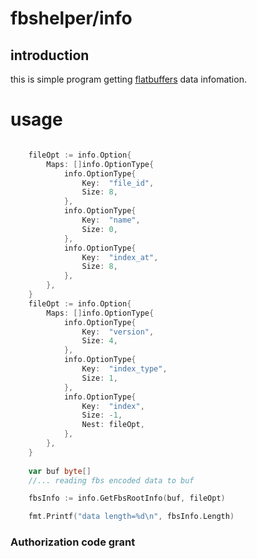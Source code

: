 # fbshelper/info 

## introduction

this is simple program getting [flatbuffers] data infomation.

# usage 

```go

	fileOpt := info.Option{
		Maps: []info.OptionType{
			info.OptionType{
				Key:  "file_id",
				Size: 8,
			},
			info.OptionType{
				Key:  "name",
				Size: 0,
			},
			info.OptionType{
				Key:  "index_at",
				Size: 8,
			},
		},
    }
    fileOpt := info.Option{
		Maps: []info.OptionType{
			info.OptionType{
				Key:  "version",
				Size: 4,
			},
			info.OptionType{
				Key:  "index_type",
				Size: 1,
			},
			info.OptionType{
				Key:  "index",
				Size: -1,
				Nest: fileOpt,
			},
		},
    }
    
    var buf byte[]
    //... reading fbs encoded data to buf

    fbsInfo := info.GetFbsRootInfo(buf, fileOpt)

    fmt.Printf("data length=%d\n", fbsInfo.Length)

```

### Authorization code grant

[flatbuffers]:https://google.github.io/flatbuffers/
